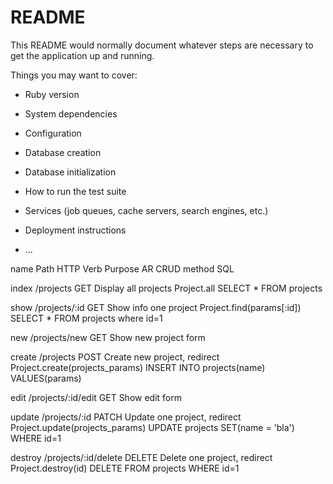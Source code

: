 # README

This README would normally document whatever steps are necessary to get the
application up and running.

Things you may want to cover:

* Ruby version

* System dependencies

* Configuration

* Database creation

* Database initialization

* How to run the test suite

* Services (job queues, cache servers, search engines, etc.)

* Deployment instructions

* ...

name    Path           HTTP Verb       Purpose                   AR CRUD method       SQL

index   /projects       GET      Display all projects      Project.all          SELECT * FROM projects

show    /projects/:id   GET      Show info one project     Project.find(params[:id]) SELECT * FROM     projects where id=1

new     /projects/new   GET      Show new project form

create  /projects       POST     Create new project, redirect  Project.create(projects_params) INSERT INTO projects(name) VALUES(params)

edit    /projects/:id/edit  GET  Show edit form

update  /projects/:id   PATCH    Update one project, redirect  Project.update(projects_params)  UPDATE projects SET(name = 'bla') WHERE id=1

destroy  /projects/:id/delete  DELETE   Delete one project, redirect Project.destroy(id)        DELETE FROM projects WHERE id=1         
